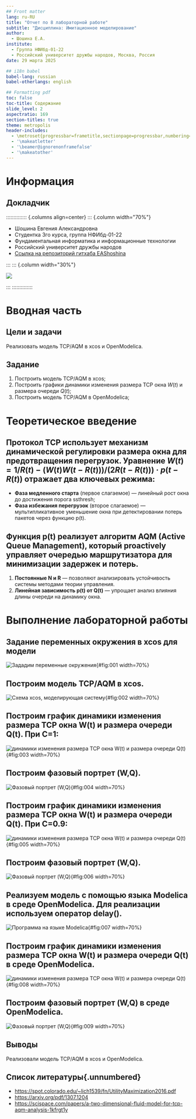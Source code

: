 ```yaml
---
## Front matter
lang: ru-RU
title: "Отчет по 8 лабораторной работе"
subtitle: "Дисциплина: Имитационное моделирование"
author:
  - Шошина Е.А.
institute:
  - Группа НФИбд-01-22
  - Российский университет дружбы народов, Москва, Россия
date: 29 марта 2025

## i18n babel
babel-lang: russian
babel-otherlangs: english

## Formatting pdf
toc: false
toc-title: Содержание
slide_level: 2
aspectratio: 169
section-titles: true
theme: metropolis
header-includes:
  - \metroset{progressbar=frametitle,sectionpage=progressbar,numbering=fraction}
  - '\makeatletter'
  - '\beamer@ignorenonframefalse'
  - '\makeatother'
---
```


# Информация

## Докладчик

:::::::::::::: {.columns align=center}
::: {.column width="70%"}

  * Шошина Евгения Александровна
  * Студентка 3го курса, группа НФИбд-01-22
  * Фундаментальная информатика и информационные технологии
  * Российский университет дружбы народов
  * [Ссылка на репозиторий гитхаба EAShoshina](https://github.com/eashoshina/study_2024-2025_simmod)

:::
::: {.column width="30%"}

![](./image/avatar.jpg)

:::
::::::::::::::

# Вводная часть

## Цели и задачи

Реализовать модель TCP/AQM в xcos и OpenModelica.

## Задание

1. Построить модель TCP/AQM в xcos;
2. Построить графики динамики изменения размера TCP окна $W(t)$ и размера очереди $Q(t)$;
3. Построить модель TCP/AQM в OpenModelica;

# Теоретическое введение

## Протокол TCP использует механизм динамической регулировки размера окна для предотвращения перегрузок. Уравнение $W(t) = 1/R(t) − (W(t)W(t−R(t)))/(2R(t−R(t)))·p(t−R(t))$ отражает два ключевых режима:  

- **Фаза медленного старта** (первое слагаемое) — линейный рост окна до достижения порога ssthresh;  
- **Фаза избежания перегрузок** (второе слагаемое) — мультипликативное уменьшение окна при детектировании потерь пакетов через функцию p(t).  


## Функция p(t) реализует алгоритм AQM (Active Queue Management), который proactively управляет очередью маршрутизатора для минимизации задержек и потерь.

1. **Постоянные N и R** — позволяют анализировать устойчивость системы методами теории управления.  
2. **Линейная зависимость p(t) от Q(t)** — упрощает анализ влияния длины очереди на динамику окна.  

# Выполнение лабораторной работы

## Задание переменных окружения в xcos для модели

![Зададим переменные окружения](image/1.jpg){#fig:001 width=70%}

## Построим модель TCP/AQM в xcos.

![Схема xcos, моделирующая систему](image/2.jpg){#fig:002 width=70%}

## Построим график динамики изменения размера TCP окна W(t) и размера очереди Q(t). При C=1:

![динамики изменения размера TCP окна W(t) и размера очереди Q(t)](image/3.jpg){#fig:003 width=70%}

## Построим фазовый портрет (W,Q).

![Фазовый портрет (W,Q)](image/4.jpg){#fig:004 width=70%}

## Построим график динамики изменения размера TCP окна W(t) и размера очереди Q(t). При C=0.9:

![динамики изменения размера TCP окна W(t) и размера очереди Q(t)](image/5.jpg){#fig:005 width=70%}

## Построим фазовый портрет (W,Q).

![Фазовый портрет (W,Q)](image/6.jpg){#fig:006 width=70%}

## Реализуем модель с помощью языка Modelica в среде OpenModelica. Для реализации используем оператор delay().

![Программа на языке Modelica](image/7.jpg){#fig:007 width=70%}

## Построим график динамики изменения размера TCP окна W(t) и размера очереди Q(t) в среде OpenModelica.

![динамики изменения размера TCP окна W(t) и размера очереди Q(t)](image/8.jpg){#fig:008 width=70%}

## Построим фазовый портрет (W,Q) в среде OpenModelica.

![Фазовый портрет (W,Q)](image/9.jpg){#fig:009 width=70%}

## Выводы

Реализовали модель TCP/AQM в xcos и OpenModelica.

## Список литературы{.unnumbered}

- https://spot.colorado.edu/~lich1539/fn/UtilityMaximization2016.pdf
- https://arxiv.org/pdf/1307.1204
- https://scispace.com/papers/a-two-dimensional-fluid-model-for-tcp-aqm-analysis-1kfrgt1y
